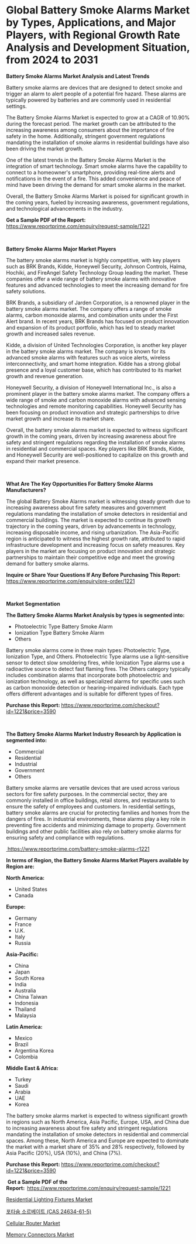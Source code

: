 <p><h1>Global Battery Smoke Alarms Market by Types, Applications, and Major Players, with Regional Growth Rate Analysis and Development Situation, from 2024 to 2031</h1></p><p><strong>Battery Smoke Alarms Market Analysis and Latest Trends</strong></p>
<p><p>Battery smoke alarms are devices that are designed to detect smoke and trigger an alarm to alert people of a potential fire hazard. These alarms are typically powered by batteries and are commonly used in residential settings.</p><p>The Battery Smoke Alarms Market is expected to grow at a CAGR of 10.90% during the forecast period. The market growth can be attributed to the increasing awareness among consumers about the importance of fire safety in the home. Additionally, stringent government regulations mandating the installation of smoke alarms in residential buildings have also been driving the market growth.</p><p>One of the latest trends in the Battery Smoke Alarms Market is the integration of smart technology. Smart smoke alarms have the capability to connect to a homeowner's smartphone, providing real-time alerts and notifications in the event of a fire. This added convenience and peace of mind have been driving the demand for smart smoke alarms in the market.</p><p>Overall, the Battery Smoke Alarms Market is poised for significant growth in the coming years, fueled by increasing awareness, government regulations, and technological advancements in the industry.</p></p>
<p><strong>Get a Sample PDF of the Report:&nbsp;</strong> <a href="https://www.reportprime.com/enquiry/request-sample/1221">https://www.reportprime.com/enquiry/request-sample/1221</a></p>
<p>&nbsp;</p>
<p><strong>Battery Smoke Alarms Major Market Players</strong></p>
<p><p>The battery smoke alarms market is highly competitive, with key players such as BRK Brands, Kidde, Honeywell Security, Johnson Controls, Halma, Hochiki, and FireAngel Safety Technology Group leading the market. These companies offer a wide range of battery smoke alarms with innovative features and advanced technologies to meet the increasing demand for fire safety solutions.</p><p>BRK Brands, a subsidiary of Jarden Corporation, is a renowned player in the battery smoke alarms market. The company offers a range of smoke alarms, carbon monoxide alarms, and combination units under the First Alert brand. In recent years, BRK Brands has focused on product innovation and expansion of its product portfolio, which has led to steady market growth and increased sales revenue.</p><p>Kidde, a division of United Technologies Corporation, is another key player in the battery smoke alarms market. The company is known for its advanced smoke alarms with features such as voice alerts, wireless interconnectivity, and smart home integration. Kidde has a strong global presence and a loyal customer base, which has contributed to its market growth and revenue generation.</p><p>Honeywell Security, a division of Honeywell International Inc., is also a prominent player in the battery smoke alarms market. The company offers a wide range of smoke and carbon monoxide alarms with advanced sensing technologies and remote monitoring capabilities. Honeywell Security has been focusing on product innovation and strategic partnerships to drive market growth and increase its market share.</p><p>Overall, the battery smoke alarms market is expected to witness significant growth in the coming years, driven by increasing awareness about fire safety and stringent regulations regarding the installation of smoke alarms in residential and commercial spaces. Key players like BRK Brands, Kidde, and Honeywell Security are well-positioned to capitalize on this growth and expand their market presence.</p></p>
<p>&nbsp;</p>
<p><strong>What Are The Key Opportunities For Battery Smoke Alarms Manufacturers?</strong></p>
<p><p>The global Battery Smoke Alarms market is witnessing steady growth due to increasing awareness about fire safety measures and government regulations mandating the installation of smoke detectors in residential and commercial buildings. The market is expected to continue its growth trajectory in the coming years, driven by advancements in technology, increasing disposable income, and rising urbanization. The Asia-Pacific region is anticipated to witness the highest growth rate, attributed to rapid infrastructure development and increasing focus on safety measures. Key players in the market are focusing on product innovation and strategic partnerships to maintain their competitive edge and meet the growing demand for battery smoke alarms.</p></p>
<p><strong>Inquire or Share Your Questions If Any Before Purchasing This Report:</strong> <a href="https://www.reportprime.com/enquiry/pre-order/1221">https://www.reportprime.com/enquiry/pre-order/1221</a></p>
<p>&nbsp;</p>
<p><strong>Market Segmentation</strong></p>
<p><strong>The Battery Smoke Alarms Market Analysis by types is segmented into:</strong></p>
<p><ul><li>Photoelectric Type Battery Smoke Alarm</li><li>Ionization Type Battery Smoke Alarm</li><li>Others</li></ul></p>
<p><p>Battery smoke alarms come in three main types: Photoelectric Type, Ionization Type, and Others. Photoelectric Type alarms use a light-sensitive sensor to detect slow smoldering fires, while Ionization Type alarms use a radioactive source to detect fast flaming fires. The Others category typically includes combination alarms that incorporate both photoelectric and ionization technology, as well as specialized alarms for specific uses such as carbon monoxide detection or hearing-impaired individuals. Each type offers different advantages and is suitable for different types of fires.</p></p>
<p><strong>Purchase this Report:&nbsp;</strong><a href="https://www.reportprime.com/checkout?id=1221&price=3590">https://www.reportprime.com/checkout?id=1221&price=3590</a></p>
<p>&nbsp;</p>
<p><strong>The Battery Smoke Alarms Market Industry Research by Application is segmented into:</strong></p>
<p><ul><li>Commercial</li><li>Residential</li><li>Industrial</li><li>Government</li><li>Others</li></ul></p>
<p><p>Battery smoke alarms are versatile devices that are used across various sectors for fire safety purposes. In the commercial sector, they are commonly installed in office buildings, retail stores, and restaurants to ensure the safety of employees and customers. In residential settings, battery smoke alarms are crucial for protecting families and homes from the dangers of fires. In industrial environments, these alarms play a key role in preventing fire accidents and minimizing damage to property. Government buildings and other public facilities also rely on battery smoke alarms for ensuring safety and compliance with regulations.</p></p>
<p><a href="https://www.reportprime.com/battery-smoke-alarms-r1221">&nbsp;https://www.reportprime.com/battery-smoke-alarms-r1221</a></p>
<p><strong>In terms of Region, the Battery Smoke Alarms Market Players available by Region are:</strong></p>
<p>
    <p> <strong> North America: </strong>
        <ul>
            <li>United States</li>
            <li>Canada</li>
        </ul>
        </p> 
    <p> <strong> Europe: </strong>
        <ul>
            <li>Germany</li>
            <li>France</li>
            <li>U.K.</li>
            <li>Italy</li>
            <li>Russia</li>
        </ul>
        </p> 
    <p> <strong> Asia-Pacific: </strong>
        <ul>
            <li>China</li>
            <li>Japan</li>
            <li>South Korea</li>
            <li>India</li>
            <li>Australia</li>
            <li>China Taiwan</li>
            <li>Indonesia</li>
            <li>Thailand</li>
            <li>Malaysia</li>
        </ul>
        </p> 
    <p> <strong> Latin America: </strong>
        <ul>
            <li>Mexico</li>
            <li>Brazil</li>
            <li>Argentina Korea</li>
            <li>Colombia</li>
        </ul>
        </p> 
    <p> <strong> Middle East & Africa: </strong>
        <ul>
            <li>Turkey</li>
            <li>Saudi</li>
            <li>Arabia</li>
            <li>UAE</li>
            <li>Korea</li>
        </ul>
    </p>
    </p>
<p><p>The battery smoke alarms market is expected to witness significant growth in regions such as North America, Asia Pacific, Europe, USA, and China due to increasing awareness about fire safety and stringent regulations mandating the installation of smoke detectors in residential and commercial spaces. Among these, North America and Europe are expected to dominate the market with a market share of 35% and 28% respectively, followed by Asia Pacific (20%), USA (10%), and China (7%).</p></p>
<p><strong>Purchase this Report: </strong><a href="https://www.reportprime.com/checkout?id=1221&price=3590">https://www.reportprime.com/checkout?id=1221&price=3590</a></p>
<p>&nbsp;<strong>Get a Sample PDF of the Report:&nbsp;&nbsp;</strong><a href="https://www.reportprime.com/enquiry/request-sample/1221">https://www.reportprime.com/enquiry/request-sample/1221</a></p>
<p><strong></strong></p>
<p><p><a href="https://github.com/francesprichey/Market-Research-Report-List-1/blob/main/residential-lighting-fixtures-market.md">Residential Lighting Fixtures Market</a></p><p><a href="https://github.com/mduzzalmduzzal601/Market-Research-Report-List-2/blob/main/9113123102104.md">포타슘 소르베이트 (CAS 24634-61-5)</a></p><p><a href="https://github.com/lawrenceWatkins654/Market-Research-Report-List-1/blob/main/cellular-router-market.md">Cellular Router Market</a></p><p><a href="https://github.com/BryceTownsendr/Market-Research-Report-List-6/blob/main/memory-connectors-market.md">Memory Connectors Market</a></p></p>